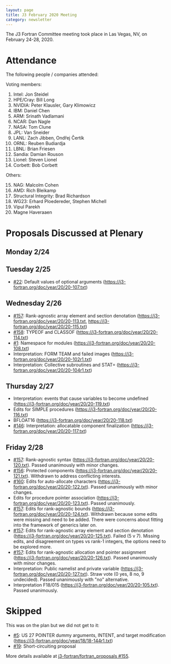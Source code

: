 ```yaml
---
layout: page
title: J3 February 2020 Meeting
category: newsletter
---
```


The J3 Fortran Committee meeting took place in Las Vegas, NV, on February 24-28,
2020.

# Attendance

The following people / companies attended:

Voting members:

1. Intel: Jon Steidel
2. HPE/Cray: Bill Long
3. NVIDIA: Peter Klausler, Gary Klimowicz
4. IBM: Daniel Chen
5. ARM: Srinath Vadlamani
6. NCAR: Dan Nagle
7. NASA: Tom Clune
8. JPL: Van Sneider
9. LANL: Zach Jibben, Ondřej Čertík
10. ORNL: Reuben Budiardja
11. LBNL: Brian Friesen
12. Sandia: Damian Rouson
13. Lionel: Steven Lionel
14. Corbett: Bob Corbett

Others:

15. NAG: Malcolm Cohen
16. AMD: Rich Bleikamp
17. Structural Integrity: Brad Richardson
18. WG23: Erhard Ploedereder, Stephen Michell
19. Vipul Parekh
20. Magne Haveraaen

# Proposals Discussed at Plenary

## Monday 2/24

## Tuesday 2/25

* [#22]: Default values of optional arguments (https://j3-fortran.org/doc/year/20/20-107.txt)

## Wednesday 2/26

* [#157]: Rank-agnostic array element and section denotation (https://j3-fortran.org/doc/year/20/20-113.txt, https://j3-fortran.org/doc/year/20/20-115.txt)
* [#158]: TYPEOF and CLASSOF (https://j3-fortran.org/doc/year/20/20-114.txt)
* [#1]: Namespace for modules (https://j3-fortran.org/doc/year/20/20-108.txt)
* Interpretation: FORM TEAM and failed images (https://j3-fortran.org/doc/year/20/20-102r1.txt)
* Interpretation: Collective subroutines and STAT= (https://j3-fortran.org/doc/year/20/20-104r1.txt)

## Thursday 2/27

* Interpretation: events that cause variables to become undefined (https://j3-fortran.org/doc/year/20/20-119.txt)
* Edits for SIMPLE procedures (https://j3-fortran.org/doc/year/20/20-116.txt)
* BFLOAT16 (https://j3-fortran.org/doc/year/20/20-118.txt)
* [#146]: Interpretation: allocatable component finalization (https://j3-fortran.org/doc/year/20/20-117.txt)

## Friday 2/28

* [#157]: Rank-agnostic syntax (https://j3-fortran.org/doc/year/20/20-120.txt). Passed unanimously with minor changes.
* [#156]: Protected components (https://j3-fortran.org/doc/year/20/20-121.txt). Withdrawn to address conflicting interests.
* [#160]: Edits for auto-allocate characters (https://j3-fortran.org/doc/year/20/20-122.txt). Passed unanimously with minor changes.
* Edits for procedure pointer association (https://j3-fortran.org/doc/year/20/20-123.txt). Passed unanimously.
* [#157]: Edits for rank-agnostic bounds (https://j3-fortran.org/doc/year/20/20-124.txt). Withdrawn because some edits were missing and need to be added. There were concerns about fitting into the framework of generics later on.
* [#157]: Edits for rank-agnostic array element and section denotation (https://j3-fortran.org/doc/year/20/20-125.txt). Failed (5 v 7). Missing edits, and disagreement on types vs rank-1 integers, the options need to be explored more.
* [#157]: Edits for rank-agnostic allocation and pointer assignment (https://j3-fortran.org/doc/year/20/20-126.txt). Passed unanimously with minor changes.
* Interpretation: Public namelist and private variable (https://j3-fortran.org/doc/year/20/20-127.txt). Straw vote (0 yes, 8 no, 9 undecided). Passed unanimously with "no" alternative.
* Interpretation F18/015 (https://j3-fortran.org/doc/year/20/20-105.txt). Passed unanimously.


# Skipped

This was on the plan but we did not get to it:

* [#5]: US 27 POINTER dummy arguments, INTENT, and target modification (https://j3-fortran.org/doc/year/18/18-144r1.txt)
* [#19]: Short-circuiting proposal


More details available at
[j3-fortran/fortran_proposals #155](https://github.com/j3-fortran/fortran_proposals/issues/155).


[#1]: https://github.com/j3-fortran/fortran_proposals/issues/1
[#5]: https://github.com/j3-fortran/fortran_proposals/issues/5
[#19]: https://github.com/j3-fortran/fortran_proposals/issues/19
[#22]: https://github.com/j3-fortran/fortran_proposals/issues/22
[#146]: https://github.com/j3-fortran/fortran_proposals/issues/146
[#156]: https://github.com/j3-fortran/fortran_proposals/issues/156
[#157]: https://github.com/j3-fortran/fortran_proposals/issues/157
[#158]: https://github.com/j3-fortran/fortran_proposals/issues/158
[#160]: https://github.com/j3-fortran/fortran_proposals/issues/160
